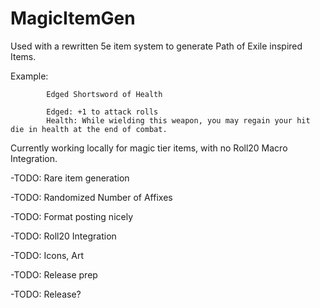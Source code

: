 # MagicItemGen
Used with a rewritten 5e item system to generate Path of Exile inspired Items.

Example:

            Edged Shortsword of Health
            
            Edged: +1 to attack rolls
            Health: While wielding this weapon, you may regain your hit die in health at the end of combat.


Currently working locally for magic tier items, with no Roll20 Macro Integration.

-TODO: Rare item generation

-TODO: Randomized Number of Affixes

-TODO: Format posting nicely

-TODO: Roll20 Integration 

-TODO: Icons, Art

-TODO: Release prep

-TODO: Release?
